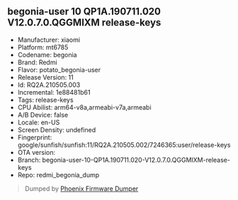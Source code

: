 ## begonia-user 10 QP1A.190711.020 V12.0.7.0.QGGMIXM release-keys
- Manufacturer: xiaomi
- Platform: mt6785
- Codename: begonia
- Brand: Redmi
- Flavor: potato_begonia-user
- Release Version: 11
- Id: RQ2A.210505.003
- Incremental: 1e88481b61
- Tags: release-keys
- CPU Abilist: arm64-v8a,armeabi-v7a,armeabi
- A/B Device: false
- Locale: en-US
- Screen Density: undefined
- Fingerprint: google/sunfish/sunfish:11/RQ2A.210505.002/7246365:user/release-keys
- OTA version: 
- Branch: begonia-user-10-QP1A.190711.020-V12.0.7.0.QGGMIXM-release-keys
- Repo: redmi_begonia_dump


>Dumped by [Phoenix Firmware Dumper](https://github.com/DroidDumps/phoenix_firmware_dumper)
